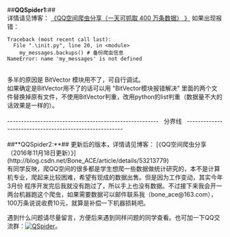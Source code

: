 ##**QQSpider1:**##
<br/>
详情请见博客： [《QQ空间爬虫分享（一天可抓取 400 万条数据） 》](http://blog.csdn.net/bone_ace/article/details/50771839)
如果出现报错：
```
Traceback (most recent call last):
  File ".\init.py", line 20, in <module>
    my_messages.backups() # 备份爬虫信息
NameError: name 'my_messages' is not defined
```

<br/>
多半的原因是 BitVector 模块用不了，可自行调试。
<br/>
如果确定是BitVector用不了的话可以用 "BitVector模块报错解决" 里面的两个文件替换掉原有文件，不使用BitVector判重，改用python的list判重（数据量不大的话效果是一样的）。

<br/>
<br/>
-------------------------------------------------------&nbsp;&nbsp;&nbsp;分界线&nbsp;&nbsp;&nbsp;-------------------------------------------------------
<br/>
<br/>
##**QQSpider2:**##
更新后的版本，详情请见博客： [《QQ空间爬虫分享（2016年11月18日更新）》](http://blog.csdn.net/Bone_ACE/article/details/53213779)

<br/>
有同学反映，爬QQ空间的很多都是学生想爬一些数据做统计研究的，本不是计算机专业，爬起来比较困难，希望有现成的数据出售。但是因为工作变动，其实今年3月份 程序开发完后我就没有跑过了，所以手上也没有数据。不过接下来我会开一两台机器跑这个爬虫，如果需要数据可以邮件联系我（bone_ace@163.com），100万条说说收费10元，就算是补偿一下机器损耗吧。

遇到什么问题请尽量留言，方便后来遇到同样问题的同学查看。也可加一下QQ交流群：<a target="_blank" href="http://shang.qq.com/wpa/qunwpa?idkey=d3bd977692493ea2764aec73f6ead724e3b339c2e4f3999383331a0fab20e2a9"><img border="0" src="http://pub.idqqimg.com/wpa/images/group.png" alt="QSpider" title="QSpider"></a>。

<br/>
<br/>
